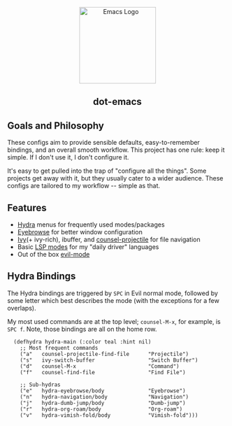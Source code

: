 <p align=center>
  <img alt="Emacs Logo" width="175" height="175" src="https://upload.wikimedia.org/wikipedia/commons/0/08/EmacsIcon.svg">
  <h2 align=center>dot-emacs</h2>
</p>

## Goals and Philosophy

These configs aim to provide sensible defaults, easy-to-remember bindings, and an overall smooth workflow. This project has one rule: keep it simple. If I don't use it, I don't configure it.

It's easy to get pulled into the trap of "configure all the things". Some projects get away with it, but they usually cater to a wider audience. These configs are tailored to my workflow -- simple as that.

## Features

- [Hydra](https://github.com/abo-abo/hydra) menus for frequently used modes/packages
- [Eyebrowse](https://github.com/wasamasa/eyebrowse) for better window configuration
- [Ivy](https://github.com/abo-abo/swiper)(+ ivy-rich), ibuffer, and [counsel-projectile](https://github.com/ericdanan/counsel-projectile) for file navigation
- Basic [LSP modes](https://github.com/emacs-lsp/lsp-mode) for my "daily driver" languages
- Out of the box [evil-mode](https://github.com/emacs-evil/evil)

## Hydra Bindings

The Hydra bindings are triggered by `SPC` in Evil normal mode, followed by some letter which best describes the mode (with the exceptions for a few overlaps).

My most used commands are at the top level; `counsel-M-x`, for example, is `SPC f`. Note, those bindings are all on the home row.

```elisp
  (defhydra hydra-main (:color teal :hint nil)
    ;; Most frequent commands
    ("a"   counsel-projectile-find-file      "Projectile")
    ("s"   ivy-switch-buffer                 "Switch Buffer")
    ("d"   counsel-M-x                       "Command")
    ("f"   counsel-find-file                 "Find File")

    ;; Sub-hydras
    ("e"   hydra-eyebrowse/body              "Eyebrowse")
    ("n"   hydra-navigation/body             "Navigation")
    ("j"   hydra-dumb-jump/body              "Dumb-jump")
    ("r"   hydra-org-roam/body               "Org-roam")
    ("v"   hydra-vimish-fold/body            "Vimish-fold")))
```
